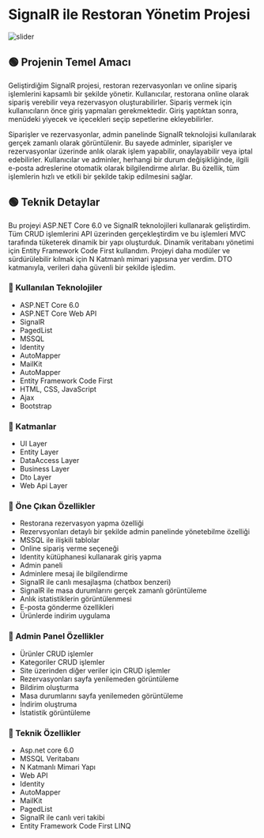 # SignalR ile Restoran Yönetim Projesi

![slider](https://github.com/user-attachments/assets/91923854-68cb-435d-ac1a-fff0394635b0)

## 🟢 Projenin Temel Amacı

Geliştirdiğim SignalR projesi, restoran rezervasyonları ve online sipariş işlemlerini kapsamlı bir şekilde yönetir. Kullanıcılar, restorana online olarak sipariş verebilir veya rezervasyon oluşturabilirler. Sipariş vermek için kullanıcıların önce giriş yapmaları gerekmektedir. Giriş yaptıktan sonra, menüdeki yiyecek ve içecekleri seçip sepetlerine ekleyebilirler.

Siparişler ve rezervasyonlar, admin panelinde SignalR teknolojisi kullanılarak gerçek zamanlı olarak görüntülenir. Bu sayede adminler, siparişler ve rezervasyonlar üzerinde anlık olarak işlem yapabilir, onaylayabilir veya iptal edebilirler. Kullanıcılar ve adminler, herhangi bir durum değişikliğinde, ilgili e-posta adreslerine otomatik olarak bilgilendirme alırlar. Bu özellik, tüm işlemlerin hızlı ve etkili bir şekilde takip edilmesini sağlar.
## 🟢 Teknik Detaylar

Bu projeyi ASP.NET Core 6.0 ve SignalR teknolojileri kullanarak geliştirdim. Tüm CRUD işlemlerini API üzerinden gerçekleştirdim ve bu işlemleri MVC tarafında tüketerek dinamik bir yapı oluşturduk. Dinamik veritabanı yönetimi için Entity Framework Code First kullandım. Projeyi daha modüler ve sürdürülebilir kılmak için N Katmanlı mimari yapısına yer verdim. DTO katmanıyla, verileri daha güvenli bir şekilde işledim.

### 📌 Kullanılan Teknolojiler

- ASP.NET Core 6.0
- ASP.NET Core Web API
- SignalR
- PagedList
- MSSQL
- Identity
- AutoMapper
- MailKit
- AutoMapper
- Entity Framework Code First
- HTML, CSS, JavaScript
- Ajax
- Bootstrap

### 📌 Katmanlar

- UI Layer
- Entity Layer
- DataAccess Layer
- Business Layer
- Dto Layer
- Web Api Layer

### 📌 Öne Çıkan Özellikler


- Restorana rezervasyon yapma özelliği
- Rezervsyonları detaylı bir şekilde admin panelinde yönetebilme özelliği
- MSSQL ile ilişkili tablolar
- Online sipariş verme seçeneği
- Identity kütüphanesi kullanarak giriş yapma
- Admin paneli
- Adminlere mesaj ile bilgilendirme
- SignalR ile canlı mesajlaşma (chatbox benzeri)
- SignalR ile masa durumlarını gerçek zamanlı görüntüleme
- Anlık istatistiklerin görüntülenmesi
- E-posta gönderme özellikleri
- Ürünlerde indirim uygulama


###  📌 Admin Panel Özellikler

- Ürünler CRUD işlemler
- Kategoriler CRUD işlemler
- Site üzerinden diğer veriler için CRUD işlemler
- Rezervasyonları sayfa yenilemeden görüntüleme
- Bildirim oluşturma
- Masa durumlarını sayfa yenilemeden görüntüleme
- İndirim oluştruma
- İstatistik görüntüleme


### 📌 Teknik Özellikler

- Asp.net core 6.0
- MSSQL Veritabanı
- N Katmanlı Mimari Yapı
- Web API
- Identity
- AutoMapper
- MailKit
- PagedList
- SignalR ile canlı veri takibi
- Entity Framework Code First LINQ
